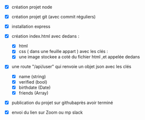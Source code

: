 - [X] création projet node

- [X] création projet git (avec commit réguliers) 

- [X] installation express 

- [X] création index.html avec dedans :   
  	- [X] html    
  	- [X] css ( dans une feuille appart ) avec les clés :
  	- [X] une image stockee a coté du fichier html ,et appelée dedans

- [X] une route "/api/user" qui renvoie un objet json avec les clés
	- [X] name (string)
   	- [X] verified (bool)
    - [X] birthdate (Date)
    - [X] friends (Array)

- [X] publication du projet sur githubaprès avoir terminé

- [X] envoi du lien sur Zoom ou mp slack
